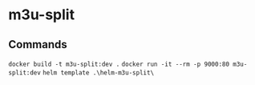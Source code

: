 # m3u-split

## Commands

`docker build -t m3u-split:dev .`
`docker run -it --rm -p 9000:80 m3u-split:dev`
`helm template .\helm-m3u-split\`
